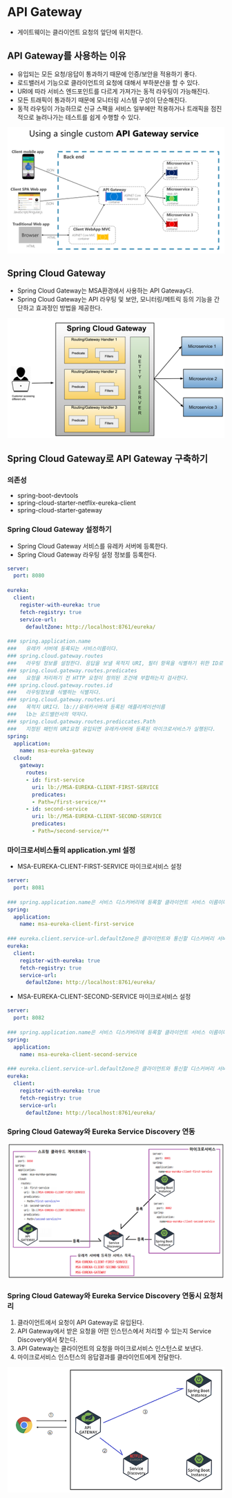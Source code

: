 # API Gateway

- 게이트웨이는 클라이언트 요청의 앞단에 위치한다.

## API Gateway를 사용하는 이유

- 유입되는 모든 요청/응답이 통과하기 때문에 인증/보안을 적용하기 좋다.
- 로드밸러서 기능으로 클라이언트의 요청에 대해서 부하분산을 할 수 있다.
- URI에 따라 서비스 엔드포인트를 다르게 가져가는 동적 라우팅이 가능해진다.
- 모든 트래픽이 통과하기 때문에 모니터링 시스템 구성이 단순해진다.
- 동적 라우팅이 가능하므로 신규 스팩을 서비스 일부에만 적용하거나 트래픽을 점진적으로 늘려나가는 테스트를 쉽게 수행할 수 있다.

![API Gateway](images/api-gateway.png)

## Spring Cloud Gateway

- Spring Cloud Gateway는 MSA환경에서 사용하는 API Gateway다.
- Spring Cloud Gateway는 API 라우팅 및 보안, 모니터링/메트릭 등의 기능을 간단하고 효과정인 방법을 제공한다.

![Spring Cloud Gateway](images/spring-cloud-gateway.png)

## Spring Cloud Gateway로 API Gateway 구축하기

### 의존성

- spring-boot-devtools
- spring-cloud-starter-netflix-eureka-client
- spring-cloud-starter-gateway

### Spring Cloud Gateway 설정하기

- Spring Cloud Gateway 서비스를 유레카 서버에 등록한다.
- Spring Cloud Gateway 라우팅 설정 정보를 등록한다.

```yml
server:
  port: 8080
  
eureka:
  client:
    register-with-eureka: true
    fetch-registry: true
    service-url:
      defaultZone: http://localhost:8761/eureka/

### spring.application.name
###   유레카 서버에 등록되는 서비스이름이다.
### spring.cloud.gateway.routes
###   라우팅 정보를 설정한다. 응답을 보낼 목적지 URI, 필터 항목을 식별하기 위한 ID로  구성된다.
### spring.cloud.gateway.routes.predicates
###   요청을 처리하기 전 HTTP 요청이 정의된 조건에 부합하는지 검사한다.
### spring.cloud.gateway.routes.id
###   라우팅정보를 식별하는 식별자다.
### spring.cloud.gateway.routes.uri
###   목적지 URI다. lb://유레카서버에 등록된 애플리케이션이름
###   lb는 로드밸런서의 약자다.
### spring.cloud.gateway.routes.prediccates.Path
###   지정된 패턴의 URI요청 유입되면 유레카서버에 등록된 마이크로서비스가 실행된다.
spring:
  application:
    name: msa-eureka-gateway
  cloud:
    gateway:
      routes:
      - id: first-service
        uri: lb://MSA-EUREKA-CLIENT-FIRST-SERVICE
        predicates:
        - Path=/first-service/**
      - id: second-service
        uri: lb://MSA-EUREKA-CLIENT-SECOND-SERVICE
        predicates:
        - Path=/second-service/**
```

### 마이크로서비스들의 application.yml 설정

- MSA-EUREKA-CLIENT-FIRST-SERVICE 마이크로서비스 설정

```yml
server:
  port: 8081

### spring.application.name은 서비스 디스커버리에 등록할 클라이언트 서비스 이름이다.
spring:
  application:
    name: msa-eureka-client-first-service
    
### eureka.client.service-url.defaultZone은 클라이언트와 통신할 디스커버리 서버 주소를 설정한다.
eureka:
  client:
    register-with-eureka: true
    fetch-registry: true
    service-url:
      defaultZone: http://localhost:8761/eureka/
```

- MSA-EUREKA-CLIENT-SECOND-SERVICE 마이크로서비스 설정

```yml
server:
  port: 8082

### spring.application.name은 서비스 디스커버리에 등록할 클라이언트 서비스 이름이다.
spring:
  application:
    name: msa-eureka-client-second-service
    
### eureka.client.service-url.defaultZone은 클라이언트와 통신할 디스커버리 서버 주소를 설정한다.
eureka:
  client:
    register-with-eureka: true
    fetch-registry: true
    service-url:
      defaultZone: http://localhost:8761/eureka/
```

### Spring Cloud Gateway와 Eureka Service Discovery 연동

![Spring Cloud Gateway와 Eureka Service Discovery 연동](images/api-gateway-2.png)

### Spring Cloud Gateway와 Eureka Service Discovery 연동시 요청처리

1. 클라이언트에서 요청이 API Gateway로 유입된다.
2. API Gateway에서 받은 요청을 어떤 인스턴스에서 처리할 수 있는지 Service Discovery에서 찾는다.
3. API Gateway는 클라이언트의 요청을 마이크로서비스 인스턴스로 보낸다.
4. 마이크로서비스 인스턴스의 응답결과를 클라이언트에게 전달한다.

![Spring Cloud Gateway와 Eureka Service Discovery 연동시 요청처리](images/api-gateway-3.png)
